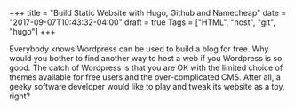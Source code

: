 +++
title = "Build Static Website with Hugo, Github and Namecheap"
date = "2017-09-07T10:43:32-04:00"
draft = true
Tags = ["HTML", "host", "git", "hugo"]
+++

Everybody knows Wordpress can be used to build a blog for free. Why would you bother to find another way to host a web if you Wordpress is so good. The catch of Wordpress is that you are OK with the limited choice of themes available for free users and the over-complicated CMS. After all, a geeky software developer would like to play and tweak its website as a toy, right?

